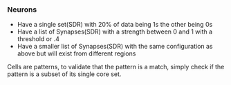 ### Neurons
* Have a single set(SDR) with 20% of data being 1s the other being 0s
* Have a list of Synapses(SDR) with a strength between 0 and 1 with a threshold or .4
* Have a smaller list of Synapses(SDR) with the same configuration as above but will exist from different regions

Cells are patterns, to validate that the pattern is a match, simply check if the pattern is a subset of its single core set.  
